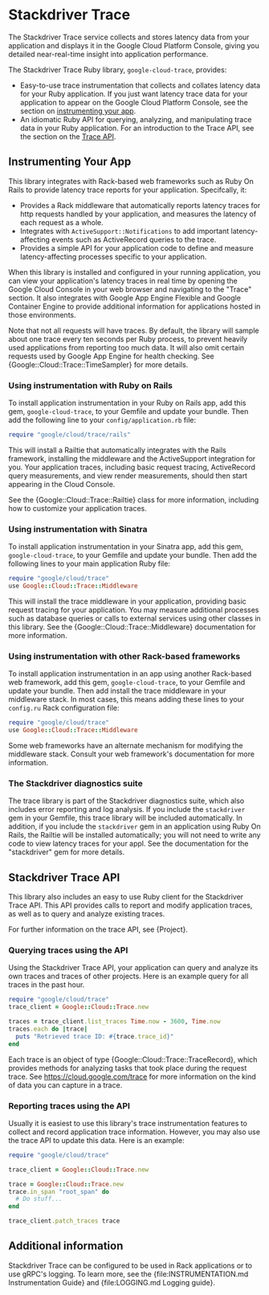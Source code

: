 # Stackdriver Trace

The Stackdriver Trace service collects and stores latency data from your
application and displays it in the Google Cloud Platform Console, giving
you detailed near-real-time insight into application performance.

The Stackdriver Trace Ruby library, `google-cloud-trace`, provides:

*   Easy-to-use trace instrumentation that collects and collates latency
    data for your Ruby application. If you just want latency trace data
    for your application to appear on the Google Cloud Platform Console,
    see the section on [instrumenting your app](#instrumenting-your-app).
*   An idiomatic Ruby API for querying, analyzing, and manipulating trace
    data in your Ruby application. For an introduction to the Trace API,
    see the section on the [Trace API](#stackdriver-trace-api).

## Instrumenting Your App

This library integrates with Rack-based web frameworks such as Ruby On
Rails to provide latency trace reports for your application.
Specifcally, it:

*   Provides a Rack middleware that automatically reports latency traces
    for http requests handled by your application, and measures the
    latency of each request as a whole.
*   Integrates with `ActiveSupport::Notifications` to add important
    latency-affecting events such as ActiveRecord queries to the trace.
*   Provides a simple API for your application code to define and
    measure latency-affecting processes specific to your application.

When this library is installed and configured in your running
application, you can view your application's latency traces in real time
by opening the Google Cloud Console in your web browser and navigating
to the "Trace" section. It also integrates with Google App Engine
Flexible and Google Container Engine to provide additional information
for applications hosted in those environments.

Note that not all requests will have traces. By default, the library will
sample about one trace every ten seconds per Ruby process, to prevent
heavily used applications from reporting too much data. It will also
omit certain requests used by Google App Engine for health checking. See
{Google::Cloud::Trace::TimeSampler} for more details.

### Using instrumentation with Ruby on Rails

To install application instrumentation in your Ruby on Rails app, add
this gem, `google-cloud-trace`, to your Gemfile and update your bundle.
Then add the following line to your `config/application.rb` file:

```ruby
require "google/cloud/trace/rails"
```

This will install a Railtie that automatically integrates with the
Rails framework, installing the middleware and the ActiveSupport
integration for you. Your application traces, including basic request
tracing, ActiveRecord query measurements, and view render measurements,
should then start appearing in the Cloud Console.

See the {Google::Cloud::Trace::Railtie} class for more information,
including how to customize your application traces.

### Using instrumentation with Sinatra

To install application instrumentation in your Sinatra app, add this gem,
`google-cloud-trace`, to your Gemfile and update your bundle. Then add
the following lines to your main application Ruby file:

```ruby
require "google/cloud/trace"
use Google::Cloud::Trace::Middleware
```

This will install the trace middleware in your application, providing
basic request tracing for your application. You may measure additional
processes such as database queries or calls to external services using
other classes in this library. See the {Google::Cloud::Trace::Middleware}
documentation for more information.

### Using instrumentation with other Rack-based frameworks

To install application instrumentation in an app using another Rack-based
web framework, add this gem, `google-cloud-trace`, to your Gemfile and
update your bundle. Then add install the trace middleware in your
middleware stack. In most cases, this means adding these lines to your
`config.ru` Rack configuration file:

```ruby
require "google/cloud/trace"
use Google::Cloud::Trace::Middleware
```

Some web frameworks have an alternate mechanism for modifying the
middleware stack. Consult your web framework's documentation for more
information.

### The Stackdriver diagnostics suite

The trace library is part of the Stackdriver diagnostics suite, which
also includes error reporting and log analysis. If you include the
`stackdriver` gem in your Gemfile, this trace library will be included
automatically. In addition, if you include the `stackdriver` gem in an
application using Ruby On Rails, the Railtie will be installed
automatically; you will not need to write any code to view latency
traces for your appl. See the documentation for the "stackdriver" gem
for more details.

## Stackdriver Trace API

This library also includes an easy to use Ruby client for the
Stackdriver Trace API. This API provides calls to report and modify
application traces, as well as to query and analyze existing traces.

For further information on the trace API, see
{Project}.

### Querying traces using the API

Using the Stackdriver Trace API, your application can query and analyze
its own traces and traces of other projects. Here is an example query
for all traces in the past hour.

```ruby
require "google/cloud/trace"
trace_client = Google::Cloud::Trace.new

traces = trace_client.list_traces Time.now - 3600, Time.now
traces.each do |trace|
  puts "Retrieved trace ID: #{trace.trace_id}"
end
```

Each trace is an object of type {Google::Cloud::Trace::TraceRecord},
which provides methods for analyzing tasks that took place during the
request trace. See https://cloud.google.com/trace for more information
on the kind of data you can capture in a trace.

### Reporting traces using the API

Usually it is easiest to use this library's trace instrumentation
features to collect and record application trace information. However,
you may also use the trace API to update this data. Here is an example:

```ruby
require "google/cloud/trace"

trace_client = Google::Cloud::Trace.new

trace = Google::Cloud::Trace.new
trace.in_span "root_span" do
  # Do stuff...
end

trace_client.patch_traces trace
```

## Additional information

Stackdriver Trace can be configured to be used in Rack applications or to use
gRPC's logging. To learn more, see the {file:INSTRUMENTATION.md Instrumentation
Guide} and {file:LOGGING.md Logging guide}.
